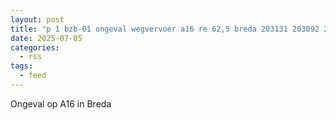 ```yaml
---
layout: post
title: "p 1 bzb-01 ongeval wegvervoer a16 re 62,5 breda 203131 203092 203133"
date: 2025-07-05
categories: 
  - rss
tags: 
  - feed
---
```


Ongeval op A16 in Breda
